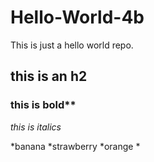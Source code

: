 # Hello-World-4b
This is just a hello world repo.

## this is an h2

### this is bold**

*this is italics*

*banana
*strawberry
*orange
*
